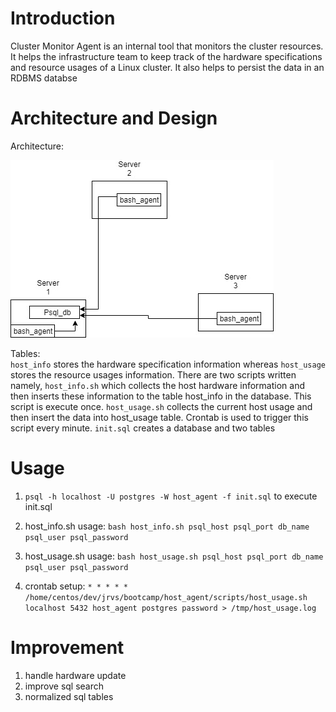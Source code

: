 
<h1 id="introduction">Introduction</h1>
<p>Cluster Monitor Agent is an internal tool that monitors the cluster resources. It helps the infrastructure team to keep track of the hardware specifications and resource usages of a Linux cluster. It also helps to persist the data in an RDBMS databse</p>
<h1 id="architecture-and-design">Architecture and Design</h1>
<p>Architecture:<br>
 
<img src="/Host_Server_arch.jpg" alt="Server-host"></p>
<p>Tables:<br>
<code>host_info</code> stores the hardware specification information whereas <code>host_usage</code> stores the resource usages information. There are two scripts written namely, <code>host_info.sh</code>  which collects the host hardware information and then inserts these information to the table host_info in the database. This script is execute once. <code>host_usage.sh</code> collects the current host usage and then insert the data into host_usage table. Crontab is used to trigger this script every minute. <code>init.sql</code> creates a database and two tables</p>
<h1 id="usage">Usage</h1>
<ol>
<li>
<p><code>psql -h localhost -U postgres -W host_agent -f init.sql</code> to execute init.sql</p>
</li>
<li>
<p>host_info.sh  usage:  <code>bash host_info.sh psql_host psql_port db_name psql_user psql_password</code></p>
</li>
</ol>
<ol start="3">
<li>
<p>host_usage.sh  usage:  <code>bash host_usage.sh psql_host psql_port db_name psql_user psql_password</code></p>
</li>
<li>
<p>crontab setup:  <code>* * * * * /home/centos/dev/jrvs/bootcamp/host_agent/scripts/host_usage.sh localhost 5432 host_agent postgres password &gt; /tmp/host_usage.log</code></p>
</li>
</ol>
<h1 id="improvement">Improvement</h1>
<ol>
<li>handle hardware update</li>
<li>improve sql search</li>
<li>normalized sql tables</li>

</ol>

